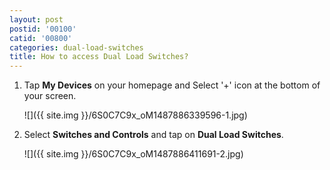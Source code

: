 ```yaml
---
layout: post
postid: '00100'
catid: '00800'
categories: dual-load-switches
title: How to access Dual Load Switches?
---
```


1. Tap **My Devices** on your homepage and Select '+' icon at the bottom of your screen.

    ![]({{ site.img }}/6S0C7C9x_oM1487886339596-1.jpg)

2. Select **Switches and Controls** and tap on **Dual Load Switches**.

    ![]({{ site.img }}/6S0C7C9x_oM1487886411691-2.jpg)